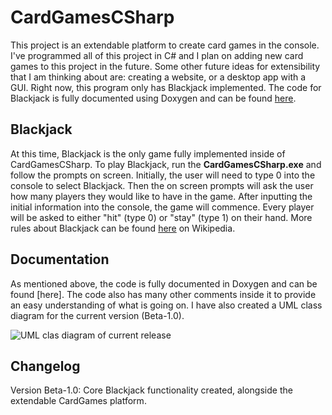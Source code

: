 # CardGamesCSharp
This project is an extendable platform to create card games in the console. I've programmed all of this project in C# and I plan on adding new card games to this project in the future. Some other future ideas for extensibility that I am thinking about are: creating a website, or a desktop app with a GUI. Right now, this program only has Blackjack implemented. The code for Blackjack is fully documented using Doxygen and can be found [here](https://github.com/AdamKvant/CardGamesCSharp/tree/main/CardGamesCSharp/docs).

## Blackjack
At this time, Blackjack is the only game fully implemented inside of CardGamesCSharp. To play Blackjack, run the **CardGamesCSharp.exe** and follow the prompts on screen. Initially, the user will need to type 0 into the console to select Blackjack. Then the on screen prompts will ask the user how many players they would like to have in the game. After inputting the initial information into the console, the game will commence. Every player will be asked to either "hit" (type 0) or "stay" (type 1) on their hand. More rules about Blackjack can be found [here](https://en.wikipedia.org/wiki/Blackjack) on Wikipedia.
## Documentation
As mentioned above, the code is fully documented in Doxygen and can be found [here]. The code also has many other comments inside it to provide an easy understanding of what is going on. I have also created a UML class diagram for the current version (Beta-1.0).

![UML clas diagram of current release]()

## Changelog
Version Beta-1.0: Core Blackjack functionality created, alongside the extendable CardGames platform.
